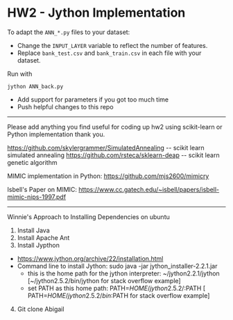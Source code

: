 # HW2 - Jython Implementation

To adapt the `ANN_*.py` files to your dataset:
- Change the `INPUT_LAYER` variable to reflect the number of features.
- Replace `bank_test.csv` and `bank_train.csv` in each file with your dataset.

Run with

```
jython ANN_back.py
```

- Add support for parameters if you got too much time
- Push helpful changes to this repo

---------------


Please add anything you find useful for coding up hw2 using scikit-learn or Python implementation thank you.


https://github.com/skylergrammer/SimulatedAnnealing -- scikit learn simulated annealing
https://github.com/rsteca/sklearn-deap -- scikit learn genetic algorithm

MIMIC implementation in Python:
https://github.com/mjs2600/mimicry

Isbell's Paper on MIMIC:
https://www.cc.gatech.edu/~isbell/papers/isbell-mimic-nips-1997.pdf


---------------------------------------------------
Winnie's Approach to Installing Dependencies on ubuntu
1) Install Java
2) Install Apache Ant
3) Install Jypthon 
- https://www.jython.org/archive/22/installation.html
- Command line to install Jython: 
  sudo java -jar jython_installer-2.2.1.jar
  - this is the home path for the jython interpreter: ~/jython2.2.1/jython   [~/jython2.5.2/bin/jython for stack overflow example]
  - set PATH as this  home path: PATH=$HOME/jython2.5.2/:$PATH [ PATH=$HOME/jython2.5.2/bin:$PATH for stack overflow example]
 4) Git clone Abigail
 
